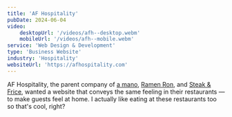 ```yaml
---
title: 'AF Hospitality'
pubDate: 2024-06-04
video:
    desktopUrl: '/videos/afh--desktop.webm'
    mobileUrl: '/videos/afh--mobile.webm'
service: 'Web Design & Development'
type: 'Business Website'
industry: 'Hospitality'
websiteUrl: 'https://afhospitality.com'
---
```


AF Hospitality, the parent company of <a href="https://amano.ph" target="_blank">a mano</a>, <a href="https://ramenron.ph" target="_blank">Ramen Ron</a>, and <a href="https://steakandfrice.ph" target="_blank">Steak & Frice</a>, wanted a website that conveys the same feeling in their restaurants — to make guests feel at home. I actually like eating at these restaurants too so that's cool, right?